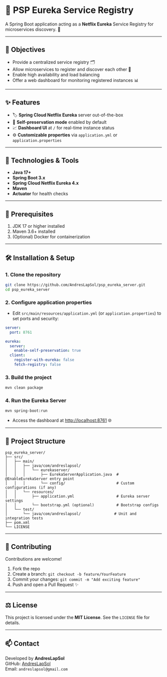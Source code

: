 # 📡 PSP Eureka Service Registry

A Spring Boot application acting as a **Netflix Eureka** Service Registry for microservices discovery. 🚀

---

## 🎯 Objectives
- Provide a centralized service registry 🗂️  
- Allow microservices to register and discover each other 🔎  
- Enable high availability and load balancing  
- Offer a web dashboard for monitoring registered instances 📊

---

## ✨ Features
- 🏷️ **Spring Cloud Netflix Eureka** server out-of-the-box  
- 🔄 **Self-preservation mode** enabled by default  
- 📈 **Dashboard UI** at `/` for real-time instance status  
- ⚙️ **Customizable properties** via `application.yml` or `application.properties`

---

## 🚀 Technologies & Tools
- **Java 17+**  
- **Spring Boot 3.x**  
- **Spring Cloud Netflix Eureka 4.x**  
- **Maven**  
- **Actuator** for health checks  

---

## 🔧 Prerequisites
1. JDK 17 or higher installed  
2. Maven 3.6+ installed  
3. (Optional) Docker for containerization  

---

## 🛠️ Installation & Setup

### 1. Clone the repository
```bash
git clone https://github.com/AndresLapSol/psp_eureka_server.git
cd psp_eureka_server
```

### 2. Configure application properties
- Edit `src/main/resources/application.yml` (or `application.properties`) to set ports and security:
```yaml
server:
  port: 8761

eureka:
  server:
    enable-self-preservation: true
  client:
    register-with-eureka: false
    fetch-registry: false
```

### 3. Build the project
```bash
mvn clean package
```

### 4. Run the Eureka Server
```bash
mvn spring-boot:run
```
- Access the dashboard at [http://localhost:8761](http://localhost:8761) 🌐

---

## 📂 Project Structure
```
psp_eureka_server/
├── src/
│   ├── main/
│   │   ├── java/com/andreslapsol/
│   │   │   └── eurekaserver/
│   │   │       ├── EurekaServerApplication.java  # @EnableEurekaServer entry point
│   │   │       └── config/                       # Custom configurations (if any)
│   │   └── resources/
│   │       ├── application.yml                   # Eureka server settings
│   │       └── bootstrap.yml (optional)          # Bootstrap configs
│   └── test/
│       └── java/com/andreslapsol/               # Unit and integration tests
├── pom.xml
└── LICENSE
```

---

## 🤝 Contributing
Contributions are welcome!  
1. Fork the repo  
2. Create a branch: `git checkout -b feature/YourFeature`  
3. Commit your changes: `git commit -m "Add exciting feature"`  
4. Push and open a Pull Request ✨

---

## ⚖️ License
This project is licensed under the **MIT License**. See the `LICENSE` file for details.

---

## 📫 Contact
Developed by **AndresLapSol**  
GitHub: [AndresLapSol](https://github.com/AndresLapSol)  
Email: `andreslapsol@gmail.com`
